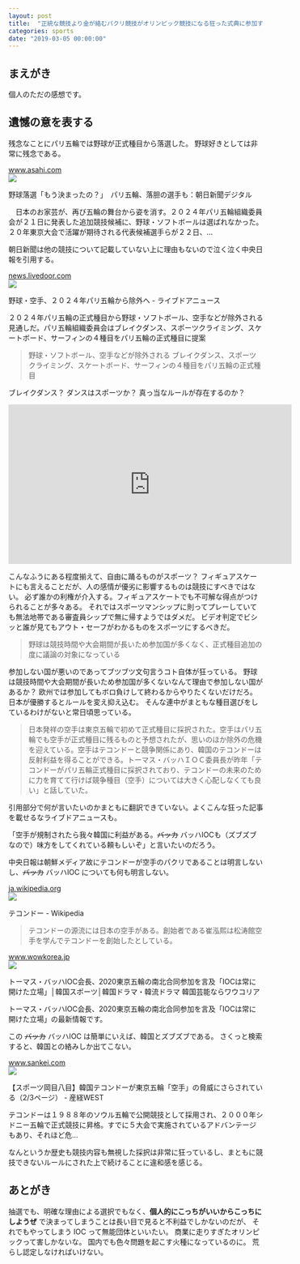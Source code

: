 ```yaml
---
layout: post
title:  "正統な競技より金が絡むパクリ競技がオリンピック競技になる狂った式典に参加するメリットなんて1ミリもない"
categories: sports
date: "2019-03-05 00:00:00"
---
```


## まえがき

個人のただの感想です。

## 遺憾の意を表する

残念なことにパリ五輪では野球が正式種目から落選した。
野球好きとしては非常に残念である。

<div class="card">
  <a href="https://www.asahi.com/articles/ASM2Q4HPJM2QUTQP00Z.html"></a>
  <div class="card__header">
    <a href="https://www.asahi.com/articles/ASM2Q4HPJM2QUTQP00Z.html">www.asahi.com</a>
  </div>
  <div class="card__image">
    <img src="https://www.asahicom.jp/articles/images/AS20190222003570_comm.jpg">
  </div>
  <div class="card__title">
    <p>野球落選「もう決まったの？」　パリ五輪、落胆の選手も：朝日新聞デジタル</p>
  </div>
  <div class="card__description">
    <p>　日本のお家芸が、再び五輪の舞台から姿を消す。２０２４年パリ五輪組織委員会が２１日に発表した追加競技候補に、野球・ソフトボールは選ばれなかった。２０年東京大会で活躍が期待される代表候補選手らが２２日、…</p>
  </div>
</div>

朝日新聞は他の競技について記載していない上に理由もないので泣く泣く中央日報を引用する。

<div class="card">
  <a href="http://news.livedoor.com/article/detail/16059295/"></a>
  <div class="card__header">
    <a href="http://news.livedoor.com/article/detail/16059295/">news.livedoor.com</a>
  </div>
  <div class="card__image">
    <img src="http://news.livedoor.com/img/fb/news.png?v=20131122">
  </div>
  <div class="card__title">
    <p>野球・空手、２０２４年パリ五輪から除外へ - ライブドアニュース</p>
  </div>
  <div class="card__description">
    <p>２０２４年パリ五輪の正式種目から野球・ソフトボール、空手などが除外される見通しだ。パリ五輪組織委員会はブレイクダンス、スポーツクライミング、スケートボード、サーフィンの４種目をパリ五輪の正式種目に提案</p>
  </div>
</div>

> 野球・ソフトボール、空手などが除外される
> ブレイクダンス、スポーツクライミング、スケートボード、サーフィンの４種目をパリ五輪の正式種目

ブレイクダンス？
ダンスはスポーツか？
真っ当なルールが存在するのか？

<div class="google">
<iframe width="560" height="315" src="https://www.youtube.com/embed/juZyyrNVl74" frameborder="0" allow="accelerometer; autoplay; encrypted-media; gyroscope; picture-in-picture" allowfullscreen></iframe>
</div>

こんなふうにある程度揃えて、自由に踊るものがスポーツ？
フィギュアスケートにも言えることだが、人の感情が優劣に影響するものは競技にすべきではない。
必ず誰かの利権が介入する。フィギュアスケートでも不可解な得点がつけられることが多々ある。
それではスポーツマンシップに則ってプレーしていても無法地帯である審査員シップで無に帰すようではダメだ。
ビデオ判定でビシッと誰が見てもアウト・セーフがわかるものをスポーツにするべきだ。

> 野球は競技時間や大会期間が長いため参加国が多くなく、正式種目追加の度に議論の対象になっている

参加しない国が悪いのであってブツブツ文句言うコト自体が狂っている。
野球は競技時間や大会期間が長いため参加国が多くないなんて理由で参加しない国があるか？
欧州では参加してもボロ負けして終わるからやりたくないだけだろ。
日本が優勝するとルールを変え抑え込む。
そんな連中がまともな種目選びをしているわけがないと常日頃思っている。

> 日本発祥の空手は東京五輪で初めて正式種目に採択された。空手はパリ五輪でも空手が正式種目に残るものと予想されたが、思いのほか除外の危機を迎えている。空手はテコンドーと競争関係にあり、韓国のテコンドーは反射利益を得ることができる。トーマス・バッハＩＯＣ委員長が昨年「テコンドーがパリ五輪正式種目に採択されており、テコンドーの未来のために力を育てて行けば競争種目（空手）については大きく心配しなくても良い」と話していた。

引用部分で何が言いたいのかまともに翻訳できていない。よくこんな狂った記事を載せるなライブドアニュースも。

「空手が規制されたら我々韓国に利益がある。~~バッカ~~ バッハIOCも（ズブズブなので）味方をしてくれている頼もしいぞ」と言いたいのだろう。

中央日報は朝鮮メディア故にテコンドーが空手のパクリであることは明言しないし、~~バッカ~~ バッハIOC についても何も明言しない。

<div class="card">
  <a href="https://ja.wikipedia.org/wiki/%E3%83%86%E3%82%B3%E3%83%B3%E3%83%89%E3%83%BC"></a>
  <div class="card__header">
    <a href="https://ja.wikipedia.org/wiki/%E3%83%86%E3%82%B3%E3%83%B3%E3%83%89%E3%83%BC">ja.wikipedia.org</a>
  </div>
  <div class="card__image">
    <img src="https://upload.wikimedia.org/wikipedia/commons/c/c8/Taekwondo_Fight_01.jpg">
  </div>
  <div class="card__title">
    <p>テコンドー - Wikipedia</p>
  </div>
  <div class="card__description">
    <p></p>
  </div>
</div>

> テコンドーの源流には日本の空手がある。創始者である崔泓熙は松涛館空手を学んでテコンドーを創始したとしている。

<div class="card">
  <a href="http://www.wowkorea.jp/news/korea/2018/0927/10221026.html"></a>
  <div class="card__header">
    <a href="http://www.wowkorea.jp/news/korea/2018/0927/10221026.html">www.wowkorea.jp</a>
  </div>
  <div class="card__image">
    <img src="http://www.wowkorea.jp/upload/news/221026/20180927sp3450.jpg">
  </div>
  <div class="card__title">
    <p>トーマス・バッハIOC会長、2020東京五輪の南北合同参加を言及「IOCは常に開けた立場」│韓国スポーツ│韓国ドラマ・韓流ドラマ 韓国芸能ならワウコリア</p>
  </div>
  <div class="card__description">
    <p>トーマス・バッハIOC会長、2020東京五輪の南北合同参加を言及「IOCは常に開けた立場」の最新情報です。</p>
  </div>
</div>

この ~~バッカ~~ バッハIOC は簡単にいえば、韓国とズブズブである。
さくっと検索すると、韓国との絡みしか出てこない。

<div class="card">
  <a href="https://www.sankei.com/west/news/170630/wst1706300010-n2.html"></a>
  <div class="card__header">
    <a href="https://www.sankei.com/west/news/170630/wst1706300010-n2.html">www.sankei.com</a>
  </div>
  <div class="card__image">
    <img src="https://www.sankei.com/images/news/170630/wst1706300010-p1.jpg">
  </div>
  <div class="card__title">
    <p>【スポーツ岡目八目】韓国テコンドーが東京五輪「空手」の脅威にさらされている（2/3ページ） - 産経WEST</p>
  </div>
  <div class="card__description">
    <p>テコンドーは１９８８年のソウル五輪で公開競技として採用され、２０００年シドニー五輪で正式競技に昇格。すでに５大会で実施されているアドバンテージもあり、それほど危…</p>
  </div>
</div>

なんというか歴史も競技内容も無視した採択は非常に狂っているし、まともに競技できないルールにされた上で続けることに違和感を感じる。

## あとがき

抽選でも、明確な理由による選択でもなく、**個人的にこっちがいいからこっちにしようぜ** で決まってしまうことは長い目で見ると不利益でしかないのだが、
それでもやってしまう IOC って無能団体といいたい。
商業に走りすぎたオリンピックって害しかないな。
国内でも色々問題を起こす火種になっているのに。
荒らし認定しなければいけない。
